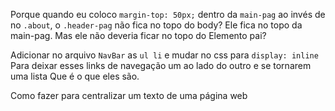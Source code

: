 Porque quando eu coloco `margin-top: 50px;` dentro da `main-pag`
ao invés de no `.about`, o `.header-pag` não fica no topo do body?
Ele fica no topo da main-pag. Mas ele não deveria ficar no topo do 
Elemento pai?


Adicionar no arquivo `NavBar` as `ul li` e mudar no css para `display: inline`
Para deixar esses links de navegação um ao lado do outro e se tornarem uma lista
Que é o que eles são.


Como fazer para centralizar um texto de uma página web